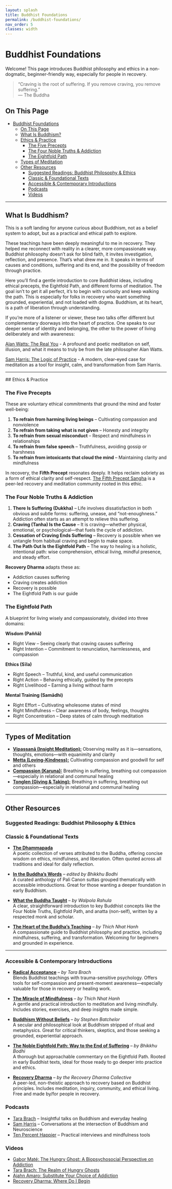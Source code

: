 ```yaml
---
layout: splash
title: Buddhist Foundations
permalink: /buddhist-foundations/
nav_order: 5
classes: width
---
```

# Buddhist Foundations
Welcome! This page introduces Buddhist philosophy and ethics in a non-dogmatic, beginner-friendly way, especially for people in recovery. 

> “Craving is the root of suffering. If you remove craving, you remove suffering.”  
> — The Buddha

## On This Page
- [Buddhist Foundations](#buddhist-foundations)
  - [On This Page](#on-this-page)
  - [What Is Buddhism?](#what-is-buddhism)
  - [Ethics & Practice](#ethics--practice)
    - [The Five Precepts](#the-five-precepts)
    - [The Four Noble Truths & Addiction](#the-four-noble-truths--addiction)
    - [The Eightfold Path](#the-eightfold-path)
  - [Types of Meditation](#types-of-meditation)
  - [Other Resources](#other-resources)
    - [Suggested Readings: Buddhist Philosophy & Ethics](#-suggested-readings-buddhist-philosophy--ethics)
    - [Classic & Foundational Texts](#classic--foundational-texts)
    - [Accessible & Contemporary Introductions](#accessible--contemporary-introductions)
    - [Podcasts](#-podcasts)
    - [Videos](#-videos)

<hr class="zen-divider">

## What Is Buddhism?
This is a soft landing for anyone curious about Buddhism, not as a belief system to adopt, but as a practical and ethical path to explore.

These teachings have been deeply meaningful to me in recovery. They helped me reconnect with reality in a clearer, more compassionate way. Buddhist philosophy doesn’t ask for blind faith, it invites investigation, reflection, and presence. That’s what drew me in. It speaks in terms of causes and conditions, suffering and its end, and the possibility of freedom through practice.

Here you’ll find a gentle introduction to core Buddhist ideas, including ethical precepts, the Eightfold Path, and different forms of meditation. The goal isn’t to get it all perfect, it’s to begin with curiosity and keep walking the path. This is especially for folks in recovery who want something grounded, experiential, and not loaded with dogma. Buddhism, at its heart, is a path of liberation through understanding.

If you’re more of a listener or viewer, these two talks offer different but complementary doorways into the heart of practice. One speaks to our deeper sense of identity and belonging, the other to the power of living deliberately and with awareness:

[Alan Watts: The Real You](https://youtu.be/mMRrCYPxD0I?si=tNn3_KuxT-7LYDHR) - A profound and poetic meditation on self, illusion, and what it means to truly be from the late philosopher Alan Watts.

[Sam Harris: The Logic of Practice](https://www.youtube.com/watch?v=2vcisHKJ3JA) - A modern, clear-eyed case for meditation as a tool for insight, calm, and transformation from Sam Harris.

<hr class="zen-divider">
## Ethics & Practice

### The Five Precepts

These are voluntary ethical commitments that ground the mind and foster well-being:

1. **To refrain from harming living beings** – Cultivating compassion and nonviolence  
2. **To refrain from taking what is not given** – Honesty and integrity  
3. **To refrain from sexual misconduct** – Respect and mindfulness in relationships  
4. **To refrain from false speech** – Truthfulness, avoiding gossip or harshness  
5. **To refrain from intoxicants that cloud the mind** – Maintaining clarity and mindfulness

In recovery, the **Fifth Precept** resonates deeply. It helps reclaim sobriety as a form of ethical clarity and self-respect. [The Fifth Precept Sangha](https://5th-precept.org/fifth-precept-recovery-community) is a peer-led recovery and meditation community rooted in this ethic.


### The Four Noble Truths & Addiction

1. **There Is Suffering (Dukkha)** – Life involves dissatisfaction in both obvious and subtle forms: suffering, unease, and “not-enoughness.” Addiction often starts as an attempt to relieve this suffering.
2. **Craving (Tanha) Is the Cause** – It is craving—whether physical, emotional, or psychological—that fuels the cycle of addiction.
3. **Cessation of Craving Ends Suffering** – Recovery is possible when we untangle from habitual craving and begin to make space.
4. **The Path Out Is the Eightfold Path** – The way to healing is a holistic, intentional path: wise comprehension, ethical living, mindful presence, and steady effort.

**Recovery Dharma** adapts these as:
- Addiction causes suffering  
- Craving creates addiction  
- Recovery is possible  
- The Eightfold Path is our guide

### The Eightfold Path

A blueprint for living wisely and compassionately, divided into three domains:

**Wisdom (Paññā)**  
- Right View – Seeing clearly that craving causes suffering  
- Right Intention – Commitment to renunciation, harmlessness, and compassion

**Ethics (Sīla)**  
- Right Speech – Truthful, kind, and useful communication  
- Right Action – Behaving ethically, guided by the precepts  
- Right Livelihood – Earning a living without harm

**Mental Training (Samādhi)**  
- Right Effort – Cultivating wholesome states of mind  
- Right Mindfulness – Clear awareness of body, feelings, thoughts  
- Right Concentration – Deep states of calm through meditation

<hr class="zen-divider">

## Types of Meditation

- **[Vipassanā (Insight Meditation):](https://www.youtube.com/watch?v=tw7XBKhZJh4)** Observing reality as it is—sensations, thoughts, emotions—with equanimity and clarity  
- **[Metta (Loving-Kindness):](https://insighttimer.com/recoverydharma/guided-meditations/metta-lovingkindness-2)** Cultivating compassion and goodwill for self and others
- **[Compassion (Karuna):](https://insighttimer.com/nutjob4life/guided-meditations/compassion-meditation-from-recovery-dharma)** Breathing in suffering, breathing out compassion—especially in relational and communal healing
- **[Tonglen (Giving & Taking):](https://www.youtube.com/watch?v=amrGu1oHsvQ)** Breathing in suffering, breathing out compassion—especially in relational and communal healing

<hr class="zen-divider">


## Other Resources

### Suggested Readings: Buddhist Philosophy & Ethics

### Classic & Foundational Texts

- **[The Dhammapada](https://www.buddhanet.net/pdf_file/scrndhamma.pdf)**  
  A poetic collection of verses attributed to the Buddha, offering concise wisdom on ethics, mindfulness, and liberation. Often quoted across all traditions and ideal for daily reflection.

- **[In the Buddha’s Words](https://static.sariputta.com/pdf/tipitaka/817/Sutta_In_the_Buddhas_Words_-_An_Anthology_of_Discourses_from_the_Pali_Canon_pdf.pdf)** – *edited by Bhikkhu Bodhi*  
  A curated anthology of Pali Canon suttas grouped thematically with accessible introductions. Great for those wanting a deeper foundation in early Buddhism.

- **[What the Buddha Taught](http://media.voog.com/0000/0037/7838/files/Walpola%20Rahula%20-%20What%20the%20Buddha%20Taught.pdf.pdf)** – *by Walpola Rahula*  
  A clear, straightforward introduction to key Buddhist concepts like the Four Noble Truths, Eightfold Path, and anatta (non-self), written by a respected monk and scholar.

- **[The Heart of the Buddha’s Teaching](https://www.dwms.org/uploads/8/7/8/7/87873912/thich_nhat_hanh_-_the_heart_of_buddhas_teaching.pdf)** – *by Thich Nhat Hanh*  
  A compassionate guide to Buddhist philosophy and practice, including mindfulness, suffering, and transformation. Welcoming for beginners and grounded in experience.

---

### Accessible & Contemporary Introductions

- **[Radical Acceptance](https://archive.org/details/tarabrachradicalacceptanceembracingyourlifewiththeheartofabuddhabantam2004)** – *by Tara Brach*  
  Blends Buddhist teachings with trauma-sensitive psychology. Offers tools for self-compassion and present-moment awareness—especially valuable for those in recovery or healing work.

- **[The Miracle of Mindfulness](https://truthbrary.mpaq.org/BOOKS/Spirituality%2C%20Meditation%2C%20Self-finding%20%28Books%29/Zen%20Buddhism%20-%20Thich%20Nhat%20Hanh/The_Miracle_of_Mindfulness__An_Introductio_-_Thich_Nhat_Hanh.pdf)** – *by Thich Nhat Hanh*  
  A gentle and practical introduction to meditation and living mindfully. Includes stories, exercises, and deep insights made simple.

- **[Buddhism Without Beliefs](https://jaygarfield.org/wp-content/uploads/2014/01/buddhism-without-beliefs.pdf)** – *by Stephen Batchelor*  
  A secular and philosophical look at Buddhism stripped of ritual and metaphysics. Great for critical thinkers, skeptics, and those seeking a grounded, experiential approach.

- **[The Noble Eightfold Path: Way to the End of Suffering](https://www.openheartzen.org/uploads/3/1/2/1/31214929/the_noble_eightfold_path-by_bhikkhu_bodhi.pdf)** – *by Bhikkhu Bodhi*  
  A thorough but approachable commentary on the Eightfold Path. Rooted in early Buddhist texts, ideal for those ready to go deeper into practice and ethics.

- **[Recovery Dharma](https://recoverydharma.org/book)** – *by the Recovery Dharma Collective*  
  A peer-led, non-theistic approach to recovery based on Buddhist principles. Includes meditation, inquiry, community, and ethical living. Free and made by/for people in recovery.


### Podcasts
- [Tara Brach](https://www.tarabrach.com/desire/) – Insightful talks on Buddhism and everyday healing  
- [Sam Harris](https://www.samharris.org/podcasts) – Conversations at the intersection of Buddhism and Neuroscience  
- [Ten Percent Happier](https://www.tenpercent.com/podcast) – Practical interviews and mindfulness tools

### Videos
- [Gabor Maté: The Hungry Ghost: A Biopsychosocial Perspective on Addiction](https://www.youtube.com/watch?v=NC5dp9q0Tg0)  
- [Tara Brach: The Realm of Hungry Ghosts](https://www.tarabrach.com/the-realm-of-hungry-ghosts/)  
- [Ajahn Amaro: Substitute Your Choice of Addiction](https://www.youtube.com/watch?v=aaWrYOfZKdA)
- [Recovery Dharma: Where Do I Begin](https://www.youtube.com/watch?v=ZkGK5tl-Kn0)